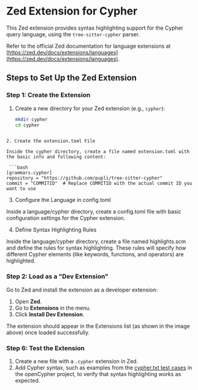 # Zed Extension for Cypher

This Zed extension provides syntax highlighting support for the Cypher query language, using the `tree-sitter-cypher` parser.

Refer to the official Zed documentation for language extensions at [https://zed.dev/docs/extensions/languages](https://zed.dev/docs/extensions/languages).

## Steps to Set Up the Zed Extension

### Step 1: Create the Extension

1. Create a new directory for your Zed extension (e.g., `cypher`):
   ```bash
   mkdir cypher
   cd cypher
  ```

2. Create the extension.toml File

Inside the cypher directory, create a file named extension.toml with the basic info and following content:
   
   ```bash
[grammars.cypher]
repository = "https://github.com/pupli/tree-sitter-cypher"
commit = "COMMITID"  # Replace COMMITID with the actual commit ID you want to use
  ```

3. Configure the Language in config.toml

Inside a language/cypher directory, create a config.toml file with basic configuration settings for the Cypher extension.

4. Define Syntax Highlighting Rules

Inside the language/cypher directory, create a file named highlights.scm and define the rules for syntax highlighting. These rules will specify how different Cypher elements (like keywords, functions, and operators) are highlighted.

### Step 2: Load as a "Dev Extension"

Go to Zed and install the extension as a developer extension:

1. Open **Zed**.
2. Go to **Extensions** in the menu.
3. Click **Install Dev Extension**.

The extension should appear in the Extensions list (as shown in the image above) once loaded successfully.

### Step 6: Test the Extension

1. Create a new file with a `.cypher` extension in Zed.
2. Add Cypher syntax, such as examples from the [cypher.txt test cases](https://github.com/opencypher/openCypher/blob/master/tools/grammar/src/test/resources/cypher.txt) in the openCypher project, to verify that syntax highlighting works as expected.

